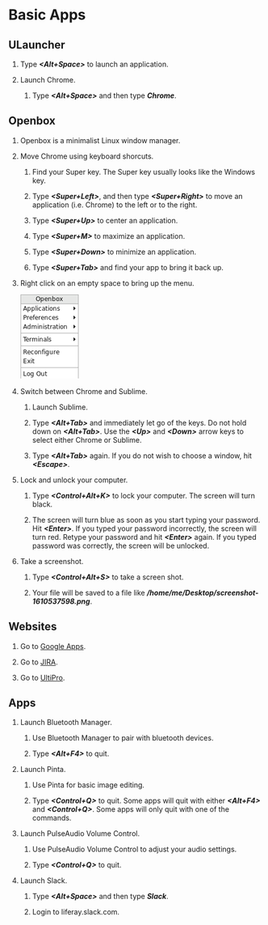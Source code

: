 # Basic Apps

## ULauncher

1. Type ***<Alt+Space>*** to launch an application.

1. Launch Chrome.

	1. Type ***<Alt+Space>*** and then type ***Chrome***.

## Openbox

1. Openbox is a minimalist Linux window manager.

1. Move Chrome using keyboard shorcuts.

	1. Find your Super key. The Super key usually looks like the Windows key.

	1. Type ***<Super+Left>***, and then type ***<Super+Right>*** to move an application (i.e. Chrome) to the left or to the right.

	1. Type ***<Super+Up>*** to center an application.

	1. Type ***<Super+M>*** to maximize an application.

	1. Type ***<Super+Down>*** to minimize an application.

	1. Type ***<Super+Tab>*** and find your app to bring it back up.

1. Right click on an empty space to bring up the menu.

	![](images/01.png)

1. Switch between Chrome and Sublime.

	1. Launch Sublime.

	1. Type ***<Alt+Tab>*** and immediately let go of the keys. Do not hold down on ***<Alt+Tab>***. Use the ***\<Up\>*** and ***\<Down\>*** arrow keys to select either Chrome or Sublime.

	1. Type ***<Alt+Tab>*** again. If you do not wish to choose a window, hit ***\<Escape\>***.

1. Lock and unlock your computer.

	1. Type ***<Control+Alt+K>*** to lock your computer. The screen will turn black.

	1. The screen will turn blue as soon as you start typing your password. Hit ***\<Enter\>***. If you typed your password incorrectly, the screen will turn red. Retype your password and hit ***\<Enter\>*** again. If you typed password was correctly, the screen will be unlocked.

1. Take a screenshot.

	1. Type ***<Control+Alt+S>*** to take a screen shot.

	1. Your file will be saved to a file like ***/home/me/Desktop/screenshot-1610537598.png***.

## Websites

1. Go to [Google Apps](https://mail.google.com).

1. Go to [JIRA](https://issues.liferay.com).

1. Go to [UltiPro](https://liferay.ultipro.com).

## Apps

1. Launch Bluetooth Manager.

	1. Use Bluetooth Manager to pair with bluetooth devices.

	1. Type ***<Alt+F4>*** to quit.

1. Launch Pinta.

	1. Use Pinta for basic image editing.

	1. Type ***<Control+Q>*** to quit. Some apps will quit with either ***<Alt+F4>*** and ***<Control+Q>***. Some apps will only quit with one of the commands.

1. Launch PulseAudio Volume Control.

	1. Use PulseAudio Volume Control to adjust your audio settings.

	1. Type ***<Control+Q>*** to quit.

1. Launch Slack.

	1. Type ***<Alt+Space>*** and then type ***Slack***.

	1. Login to liferay.slack.com.